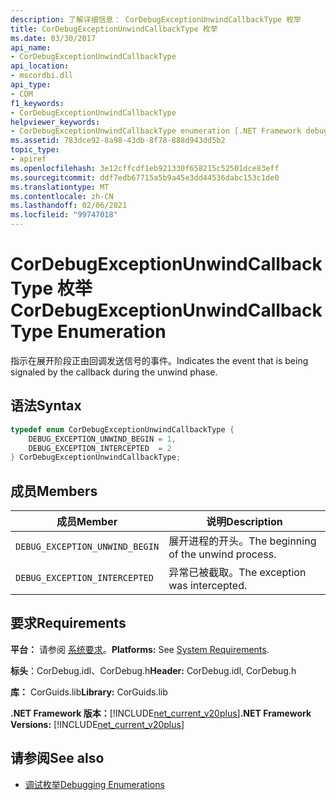 ```yaml
---
description: 了解详细信息： CorDebugExceptionUnwindCallbackType 枚举
title: CorDebugExceptionUnwindCallbackType 枚举
ms.date: 03/30/2017
api_name:
- CorDebugExceptionUnwindCallbackType
api_location:
- mscordbi.dll
api_type:
- COM
f1_keywords:
- CorDebugExceptionUnwindCallbackType
helpviewer_keywords:
- CorDebugExceptionUnwindCallbackType enumeration [.NET Framework debugging]
ms.assetid: 783dce92-8a98-43db-8f78-888d943dd5b2
topic_type:
- apiref
ms.openlocfilehash: 3e12cffcdf1eb921330f658215c52501dce83eff
ms.sourcegitcommit: ddf7edb67715a5b9a45e3dd44536dabc153c1de0
ms.translationtype: MT
ms.contentlocale: zh-CN
ms.lasthandoff: 02/06/2021
ms.locfileid: "99747018"
---
```

# <a name="cordebugexceptionunwindcallbacktype-enumeration"></a><span data-ttu-id="8fb84-103">CorDebugExceptionUnwindCallbackType 枚举</span><span class="sxs-lookup"><span data-stu-id="8fb84-103">CorDebugExceptionUnwindCallbackType Enumeration</span></span>

<span data-ttu-id="8fb84-104">指示在展开阶段正由回调发送信号的事件。</span><span class="sxs-lookup"><span data-stu-id="8fb84-104">Indicates the event that is being signaled by the callback during the unwind phase.</span></span>  
  
## <a name="syntax"></a><span data-ttu-id="8fb84-105">语法</span><span class="sxs-lookup"><span data-stu-id="8fb84-105">Syntax</span></span>  
  
```cpp  
typedef enum CorDebugExceptionUnwindCallbackType {  
    DEBUG_EXCEPTION_UNWIND_BEGIN = 1,  
    DEBUG_EXCEPTION_INTERCEPTED  = 2  
} CorDebugExceptionUnwindCallbackType;  
```  
  
## <a name="members"></a><span data-ttu-id="8fb84-106">成员</span><span class="sxs-lookup"><span data-stu-id="8fb84-106">Members</span></span>  
  
|<span data-ttu-id="8fb84-107">成员</span><span class="sxs-lookup"><span data-stu-id="8fb84-107">Member</span></span>|<span data-ttu-id="8fb84-108">说明</span><span class="sxs-lookup"><span data-stu-id="8fb84-108">Description</span></span>|  
|------------|-----------------|  
|`DEBUG_EXCEPTION_UNWIND_BEGIN`|<span data-ttu-id="8fb84-109">展开进程的开头。</span><span class="sxs-lookup"><span data-stu-id="8fb84-109">The beginning of the unwind process.</span></span>|  
|`DEBUG_EXCEPTION_INTERCEPTED`|<span data-ttu-id="8fb84-110">异常已被截取。</span><span class="sxs-lookup"><span data-stu-id="8fb84-110">The exception was intercepted.</span></span>|  
  
## <a name="requirements"></a><span data-ttu-id="8fb84-111">要求</span><span class="sxs-lookup"><span data-stu-id="8fb84-111">Requirements</span></span>  

 <span data-ttu-id="8fb84-112">**平台：** 请参阅 [系统要求](../../get-started/system-requirements.md)。</span><span class="sxs-lookup"><span data-stu-id="8fb84-112">**Platforms:** See [System Requirements](../../get-started/system-requirements.md).</span></span>  
  
 <span data-ttu-id="8fb84-113">**标头**：CorDebug.idl、CorDebug.h</span><span class="sxs-lookup"><span data-stu-id="8fb84-113">**Header:** CorDebug.idl, CorDebug.h</span></span>  
  
 <span data-ttu-id="8fb84-114">**库：** CorGuids.lib</span><span class="sxs-lookup"><span data-stu-id="8fb84-114">**Library:** CorGuids.lib</span></span>  
  
 <span data-ttu-id="8fb84-115">**.NET Framework 版本：**[!INCLUDE[net_current_v20plus](../../../../includes/net-current-v20plus-md.md)]</span><span class="sxs-lookup"><span data-stu-id="8fb84-115">**.NET Framework Versions:** [!INCLUDE[net_current_v20plus](../../../../includes/net-current-v20plus-md.md)]</span></span>  
  
## <a name="see-also"></a><span data-ttu-id="8fb84-116">请参阅</span><span class="sxs-lookup"><span data-stu-id="8fb84-116">See also</span></span>

- [<span data-ttu-id="8fb84-117">调试枚举</span><span class="sxs-lookup"><span data-stu-id="8fb84-117">Debugging Enumerations</span></span>](debugging-enumerations.md)
